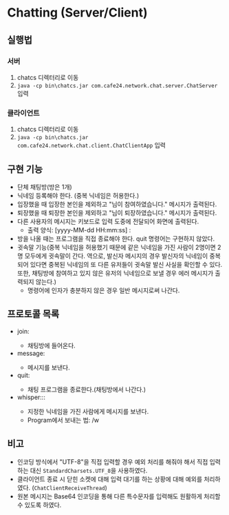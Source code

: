 # Chatting (Server/Client)
## 실행법
### 서버
1. chatcs 디렉터리로 이동
2. `java -cp bin\chatcs.jar com.cafe24.network.chat.server.ChatServer` 입력

### 클라이언트
1. chatcs 디렉터리로 이동
2. `java -cp bin\chatcs.jar com.cafe24.network.chat.client.ChatClientApp` 입력

## 구현 기능
- 단체 채팅방(방은 1개)
- 닉네임 등록해야 한다. (중복 닉네임은 허용한다.)
- 입장했을 때 입장한 본인을 제외하고 "<nickname>님이 참여하였습니다." 메시지가 출력된다.
- 퇴장했을 때 퇴장한 본인을 제외하고 "<nickname>님이 퇴장하였습니다." 메시지가 출력된다.
- 다른 사용자의 메시지는 키보드로 입력 도중에 전달되어 화면에 출력된다.
   - 출력 양식: [yyyy-MM-dd HH:mm:ss] <nickname>: <message>
- 방을 나올 때는 프로그램을 직접 종료해야 한다. quit 명령어는 구현하지 않았다.
- 귓속말 기능(중복 닉네임을 허용했기 때문에 같은 닉네임을 가진 사람이 2명이면 2명 모두에게 귓속말이 간다. 역으로, 발신자 메시지의 경우 발신자의 닉네임이 중복되어 있다면 중복된 닉네임의 또 다른 유저들이 귓속말 발신 사실을 확인할 수 있다. 또한, 채팅방에 참여하고 있지 않은 유저의 닉네임으로 보낼 경우 에러 메시지가 출력되지 않는다.)
   - 명령어에 인자가 충분하지 않은 경우 일반 메시지로써 나간다.

## 프로토콜 목록
- join:<nickname>
   - 채팅방에 들어온다.
- message:<message>
   - 메시지를 보낸다.
- quit:<nickname>
   - 채팅 프로그램을 종료한다.(채팅방에서 나간다.)
- whisper:<senderNickname>:<receiverName>:<message>
   - 지정한 닉네임을 가진 사람에게 메시지를 보낸다.
   - Program에서 보내는 법: /w <nickname> <message>

## 비고
- 인코딩 방식에서 "UTF-8"을 직접 입력할 경우 예외 처리를 해줘야 해서 직접 입력하는 대신 `StandardCharsets.UTF_8`을 사용하였다.
- 클라이언트 종료 시 닫힌 소켓에 대해 입력 대기를 하는 상황에 대해 예외를 처리하였다. (`ChatClientReceiveThread`)
- 원본 메시지는 Base64 인코딩을 통해 다른 특수문자를 입력해도 원활하게 처리할 수 있도록 하였다.
